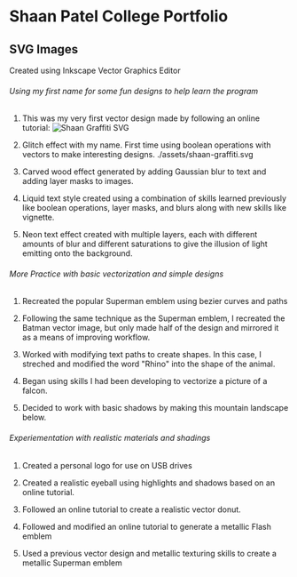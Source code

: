 # Shaan Patel College Portfolio

## SVG Images

Created using Inkscape Vector Graphics Editor

###### Using my first name for some fun designs to help learn the program

1. This was my very first vector design made by following an online tutorial:
![Shaan Graffiti SVG](./assets/shaan-graffiti.svg)


2. Glitch effect with my name. First time using boolean operations with vectors to make interesting designs.
./assets/shaan-graffiti.svg

3. Carved wood effect generated by adding Gaussian blur to text and adding layer masks to images.

4. Liquid text style created using a combination of skills learned previously like boolean operations, layer masks, and blurs along with new skills like vignette.

5. Neon text effect created with multiple layers, each with different amounts of blur and different saturations to give the illusion of light emitting onto the background.

###### More Practice with basic vectorization and simple designs

1. Recreated the popular Superman emblem using bezier curves and paths

2. Following the same technique as the Superman emblem, I recreated the Batman vector image, but only made half of the design and mirrored it as a means of improving workflow.

3. Worked with modifying text paths to create shapes. In this case, I streched and modified the word "Rhino" into the shape of the animal.

4. Began using skills I had been developing to vectorize a picture of a falcon.

5. Decided to work with basic shadows by making this mountain landscape below.

###### Experiementation with realistic materials and shadings

1. Created a personal logo for use on USB drives

2. Created a realistic eyeball using highlights and shadows based on an online tutorial.

3. Followed an online tutorial to create a realistic vector donut.

4. Followed and modified an online tutorial to generate a metallic Flash emblem

5. Used a previous vector design and metallic texturing skills to create a metallic Superman emblem
